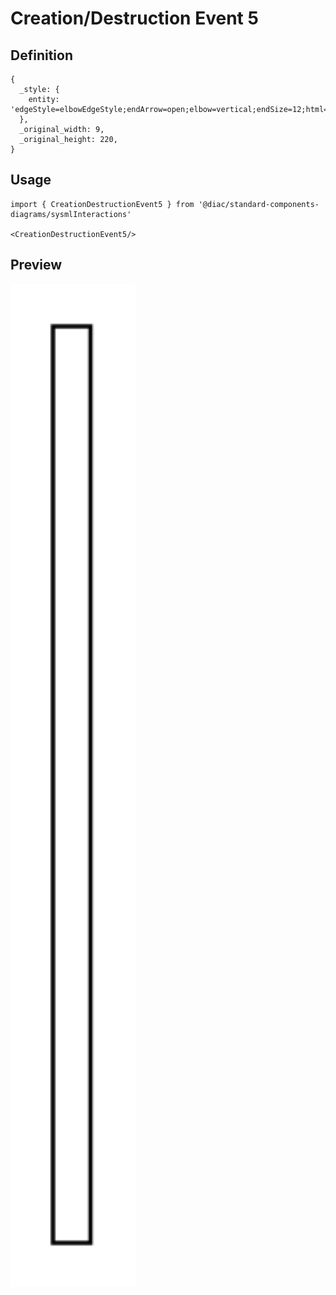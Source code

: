 # Creation/Destruction Event 5

## Definition

```
{
  _style: { 
    entity: 'edgeStyle=elbowEdgeStyle;endArrow=open;elbow=vertical;endSize=12;html=1;rounded=0;',
  },
  _original_width: 9,
  _original_height: 220,
}
```

## Usage

```
import { CreationDestructionEvent5 } from '@diac/standard-components-diagrams/sysmlInteractions'

<CreationDestructionEvent5/>
```

## Preview

<img src="./creation-destruction-event-5.png" width="200"/>
